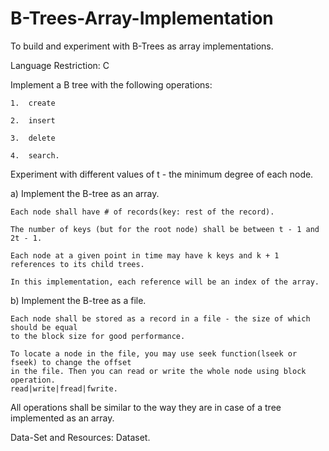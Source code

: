 # B-Trees-Array-Implementation
To build and experiment with B-Trees as array implementations.

Language Restriction: C

Implement a B tree with the following operations:
	
	1.	create
	
	2.	insert
	
	3.	delete
	
	4.	search.

Experiment with different values of t - the minimum degree of each node.

a) Implement the B-tree as an array.

	Each node shall have # of records(key: rest of the record).
	
	The number of keys (but for the root node) shall be between t - 1 and 2t - 1.
	
	Each node at a given point in time may have k keys and k + 1 references to its child trees.
	
	In this implementation, each reference will be an index of the array.

b) Implement the B-tree as a file.
	
	Each node shall be stored as a record in a file - the size of which should be equal
	to the block size for good performance.
	
	To locate a node in the file, you may use seek function(lseek or fseek) to change the offset
	in the file. Then you can read or write the whole node using block operation.
	read|write|fread|fwrite.

All operations shall be similar to the way they are in case of a tree implemented as an array.

Data-Set and Resources:	Dataset.

	
